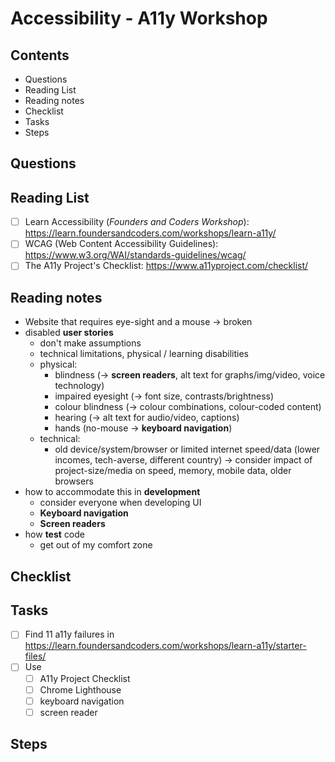# Accessibility - A11y Workshop

## Contents
- Questions
- Reading List
- Reading notes
- Checklist
- Tasks
- Steps

## Questions



## Reading List

- [ ] Learn Accessibility (*Founders and Coders Workshop*): <https://learn.foundersandcoders.com/workshops/learn-a11y/>
- [ ] WCAG (Web Content Accessibility Guidelines): <https://www.w3.org/WAI/standards-guidelines/wcag/>
- [ ] The A11y Project's Checklist: <https://www.a11yproject.com/checklist/>

## Reading notes

- Website that requires eye-sight and a mouse &rarr; broken
- disabled **user stories**
    - don't make assumptions
    - technical limitations, physical / learning disabilities
    - physical: 
        - blindness (&rarr; **screen readers**, alt text for graphs/img/video, voice technology)
        - impaired eyesight (&rarr; font size, contrasts/brightness)
        - colour blindness (&rarr; colour combinations, colour-coded content)
        - hearing (&rarr; alt text for audio/video, captions)
        - hands (no-mouse &rarr; **keyboard navigation**)
    - technical:
        - old device/system/browser or limited internet speed/data (lower incomes, tech-averse, different country) &rarr; consider impact of project-size/media on speed, memory, mobile data, older browsers
- how to accommodate this in **development**
    - consider everyone when developing UI
    - **Keyboard navigation**
    - **Screen readers**
- how **test** code
    - get out of my comfort zone

## Checklist



## Tasks

- [ ] Find 11 a11y failures in <https://learn.foundersandcoders.com/workshops/learn-a11y/starter-files/>
- [ ] Use
    - [ ] A11y Project Checklist
    - [ ] Chrome Lighthouse
    - [ ] keyboard navigation
    - [ ] screen reader

## Steps



